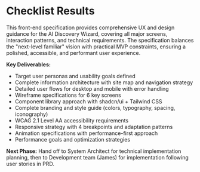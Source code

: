 # Checklist Results

This front-end specification provides comprehensive UX and design guidance for the AI Discovery Wizard, covering all major screens, interaction patterns, and technical requirements. The specification balances the "next-level familiar" vision with practical MVP constraints, ensuring a polished, accessible, and performant user experience.

**Key Deliverables:**

- Target user personas and usability goals defined
- Complete information architecture with site map and navigation strategy
- Detailed user flows for desktop and mobile with error handling
- Wireframe specifications for 6 key screens
- Component library approach with shadcn/ui + Tailwind CSS
- Complete branding and style guide (colors, typography, spacing, iconography)
- WCAG 2.1 Level AA accessibility requirements
- Responsive strategy with 4 breakpoints and adaptation patterns
- Animation specifications with performance-first approach
- Performance goals and optimization strategies

**Next Phase:** Hand off to System Architect for technical implementation planning, then to Development team (James) for implementation following user stories in PRD.
